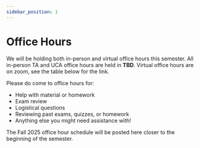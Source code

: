 ```yaml
---
sidebar_position: 1
---
```


# Office Hours

We will be holding both in-person and virtual office hours this semester. All in-person TA and UCA office hours are held in **TBD**. Virtual office hours are on zoom, see the table below for the link.

Please do come to office hours for:

- Help with material or homework
- Exam review
- Logistical questions
- Reviewing past exams, quizzes, or homework
- Anything else you might need assistance with!

The Fall 2025 office hour schedule will be posted here closer to the beginning of the semester.